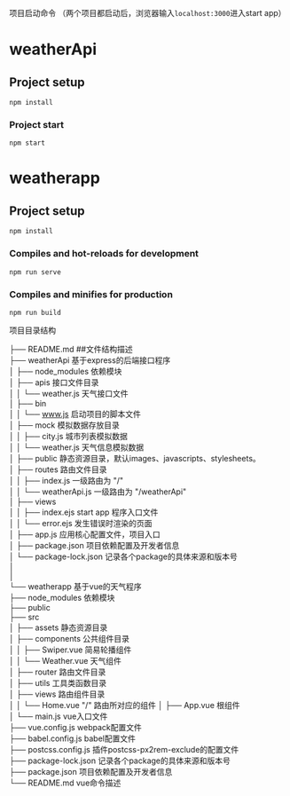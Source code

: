 
项目启动命令  （两个项目都启动后，浏览器输入`localhost:3000`进入start app）

# weatherApi

## Project setup
```
npm install
```  
### Project start   
```
npm start
```  


# weatherapp

## Project setup
```
npm install
```

### Compiles and hot-reloads for development
```
npm run serve
```

### Compiles and minifies for production
```
npm run build
```


项目目录结构

├── README.md                             ##文件结构描述    
├── weatherApi                            基于express的后端接口程序     
│   ├── node_modules                      依赖模块        
│   ├── apis                              接口文件目录    
│   │   └── weather.js                    天气接口文件    
│   ├── bin    
│   │   └── www.js                        启动项目的脚本文件                                  
│   ├── mock                              模拟数据存放目录         
│   │   ├── city.js                       城市列表模拟数据                                
│   │   └── weather.js                    天气信息模拟数据                                  
│   ├── public                            静态资源目录，默认images、javascripts、stylesheets。                              
│   ├── routes                            路由文件目录       
│   │   ├── index.js                      一级路由为 "/"                               
│   │   └── weatherApi.js                 一级路由为 "/weatherApi"                                 
│   ├── views             
│   │   ├── index.ejs                     start app   程序入口文件                          
│   │   └── error.ejs                     发生错误时渲染的页面                       
│   ├── app.js                            应用核心配置文件，项目入口         
│   ├── package.json                      项目依赖配置及开发者信息       
│   └── package-lock.json                 记录各个package的具体来源和版本号          
│          
│         
└── weatherapp                            基于vue的天气程序         
    ├── node_modules                      依赖模块           
    ├── public                                 
    ├── src             
    │   ├── assets                        静态资源目录            
    │   ├── components                    公共组件目录           
    │   │   ├── Swiper.vue                简易轮播组件         
    │   │   └── Weather.vue               天气组件            
    │   ├── router                        路由文件目录          
    │   ├── utils                         工具类函数目录           
    │   ├── views                         路由组件目录           
    │   │   └── Home.vue                  "/" 路由所对应的组件
    │   ├── App.vue                       根组件           
    │   └── main.js                       vue入口文件          
    ├── vue.config.js                     webpack配置文件             
    ├── babel.config.js                   babel配置文件           
    ├── postcss.config.js                 插件postcss-px2rem-exclude的配置文件          
    ├── package-lock.json                 记录各个package的具体来源和版本号            
    ├── package.json                      项目依赖配置及开发者信息            
    └── README.md                         vue命令描述           

